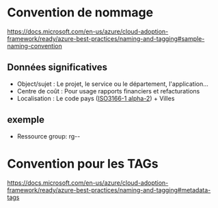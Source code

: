 # Convention de nommage
https://docs.microsoft.com/en-us/azure/cloud-adoption-framework/ready/azure-best-practices/naming-and-tagging#sample-naming-convention
## Données significatives
* Object/sujet <obj>: Le projet, le service ou le département, l'application...
* Centre de coût <cc>: Pour usage rapports financiers et refacturations
* Localisation <loc>: Le code pays ([ISO3166-1 alpha-2](https://fr.wikipedia.org/wiki/ISO_3166-1#Table_de_codage)) + Villes

## exemple
* Ressource group: rg-<loc>-<obj>

# Convention pour les TAGs
https://docs.microsoft.com/en-us/azure/cloud-adoption-framework/ready/azure-best-practices/naming-and-tagging#metadata-tags
